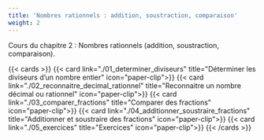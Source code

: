 ```yaml
---
title: 'Nombres rationnels : addition, soustraction, comparaison'
weight: 2
---
```

Cours du chapitre 2 : Nombres rationnels (addition, soustraction, comparaison).

{{< cards >}}
  {{< card link="./01_determiner_diviseurs" title="Déterminer les diviseurs d’un nombre entier" icon="paper-clip">}}
  {{< card link="./02_reconnaitre_decimal_rationnel" title="Reconnaitre un nombre décimal ou rationnel" icon="paper-clip">}}
  {{< card link="./03_comparer_fractions" title="Comparer des fractions" icon="paper-clip">}}
  {{< card link="./04_additionner_soustraire_fractions" title="Additionner et soustraire des fractions" icon="paper-clip">}}
  {{< card link="./05_exercices" title="Exercices" icon="paper-clip">}}
{{< /cards >}}
